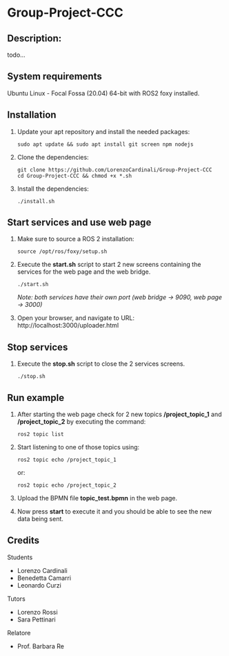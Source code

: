 # Group-Project-CCC
## **Description**:
todo...

## **System requirements**
Ubuntu Linux - Focal Fossa (20.04) 64-bit with ROS2 foxy installed.
## **Installation**
1. Update your apt repository and install the needed packages:
    ```
    sudo apt update && sudo apt install git screen npm nodejs
    ```
2. Clone the dependencies:
    ```
    git clone https://github.com/LorenzoCardinali/Group-Project-CCC
    cd Group-Project-CCC && chmod +x *.sh
    ```
3. Install the dependencies:
    ```
    ./install.sh
    ```

## **Start services and use web page**
1. Make sure to source a ROS 2 installation:
    ```
    source /opt/ros/foxy/setup.sh
    ```
2. Execute the __start.sh__ script to start 2 new screens containing the services for the web page and the web bridge.
    ```
    ./start.sh
    ```
    _Note: both services have their own port (web bridge -> 9090, web page -> 3000)_

3. Open your browser, and navigate to URL: http://localhost:3000/uploader.html

## **Stop services**
1. Execute the __stop.sh__ script to close the 2 services screens.
    ```
    ./stop.sh
    ```

## **Run example**
1. After starting the web page check for 2 new topics __/project_topic_1__ and __/project_topic_2__ by executing the command:
    ```
    ros2 topic list
    ```
2. Start listening to one of those topics using:
    ```
    ros2 topic echo /project_topic_1
    ```
    or:
    ```
    ros2 topic echo /project_topic_2
    ```
3. Upload the BPMN file __topic_test.bpmn__ in the web page.

4. Now press __start__ to execute it and you should be able to see the new data being sent.

## **Credits**
Students
- Lorenzo Cardinali
- Benedetta Camarri
- Leonardo Curzi

Tutors
- Lorenzo Rossi
- Sara Pettinari

Relatore
- Prof. Barbara Re